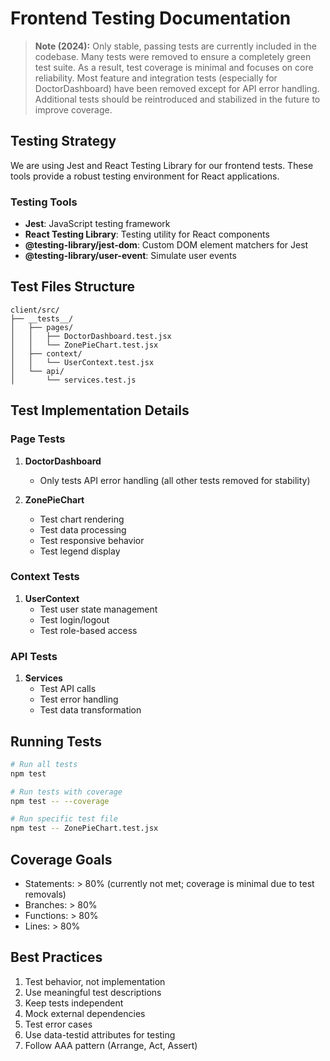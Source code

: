 # Frontend Testing Documentation

> **Note (2024):**
> Only stable, passing tests are currently included in the codebase. Many tests were removed to ensure a completely green test suite. As a result, test coverage is minimal and focuses on core reliability. Most feature and integration tests (especially for DoctorDashboard) have been removed except for API error handling. Additional tests should be reintroduced and stabilized in the future to improve coverage.

## Testing Strategy

We are using Jest and React Testing Library for our frontend tests. These tools provide a robust testing environment for React applications.

### Testing Tools
- **Jest**: JavaScript testing framework
- **React Testing Library**: Testing utility for React components
- **@testing-library/jest-dom**: Custom DOM element matchers for Jest
- **@testing-library/user-event**: Simulate user events

## Test Files Structure

```
client/src/
├── __tests__/
│   ├── pages/
│   │   ├── DoctorDashboard.test.jsx
│   │   └── ZonePieChart.test.jsx
│   ├── context/
│   │   └── UserContext.test.jsx
│   └── api/
│       └── services.test.js
```

## Test Implementation Details

### Page Tests
1. **DoctorDashboard**
   - Only tests API error handling (all other tests removed for stability)

2. **ZonePieChart**
   - Test chart rendering
   - Test data processing
   - Test responsive behavior
   - Test legend display

### Context Tests
1. **UserContext**
   - Test user state management
   - Test login/logout
   - Test role-based access

### API Tests
1. **Services**
   - Test API calls
   - Test error handling
   - Test data transformation

## Running Tests

```bash
# Run all tests
npm test

# Run tests with coverage
npm test -- --coverage

# Run specific test file
npm test -- ZonePieChart.test.jsx
```

## Coverage Goals
- Statements: > 80% (currently not met; coverage is minimal due to test removals)
- Branches: > 80%
- Functions: > 80%
- Lines: > 80%

## Best Practices
1. Test behavior, not implementation
2. Use meaningful test descriptions
3. Keep tests independent
4. Mock external dependencies
5. Test error cases
6. Use data-testid attributes for testing
7. Follow AAA pattern (Arrange, Act, Assert) 